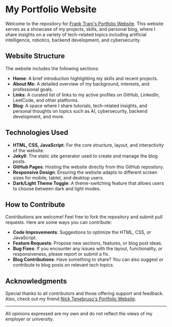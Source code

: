 # My Portfolio Website

Welcome to the repository for [Frank Trani's Portfolio Website](https://ftrani.com). This website serves as a showcase of my projects, skills, and personal blog, where I share insights on a variety of tech-related topics including artificial intelligence, robotics, backend development, and cybersecurity.

## Website Structure

The website includes the following sections:

- **Home**: A brief introduction highlighting my skills and recent projects.
- **About Me**: A detailed overview of my background, interests, and professional goals.
- **Links**: A curated list of links to my active profiles on GitHub, LinkedIn, LeetCode, and other platforms.
- **Blog**: A space where I share tutorials, tech-related insights, and personal thoughts on topics such as AI, cybersecurity, backend development, and more.

## Technologies Used

- **HTML, CSS, JavaScript**: For the core structure, layout, and interactivity of the website.
- **Jekyll**: The static site generator used to create and manage the blog posts.
- **GitHub Pages**: Hosting the website directly from this GitHub repository.
- **Responsive Design**: Ensuring the website adapts to different screen sizes for mobile, tablet, and desktop users.
- **Dark/Light Theme Toggle**: A theme-switching feature that allows users to choose between dark and light modes.

## How to Contribute

Contributions are welcome! Feel free to fork the repository and submit pull requests. Here are some ways you can contribute:

- **Code Improvements**: Suggestions to optimize the HTML, CSS, or JavaScript.
- **Feature Requests**: Propose new sections, features, or blog post ideas.
- **Bug Fixes**: If you encounter any issues with the layout, functionality, or responsiveness, please report or submit a fix.
- **Blog Contributions**: Have something to share? You can also suggest or contribute to blog posts on relevant tech topics.


## Acknowledgments

Special thanks to all contributors and those offering support and feedback. Also, check out my friend [Nick Tenebruso's Portfolio Website](https://ntenebruso.com).

---

All opinions expressed are my own and do not reflect the views of my employer or university.
